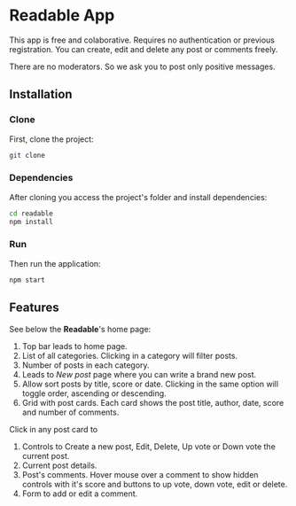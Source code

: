 # Readable App

This app is free and colaborative. Requires no authentication or previous registration. You can create, edit and delete any post or comments freely.

There are no moderators. So we ask you to post only positive messages.

## Installation

### Clone

First, clone the project:

```sh
git clone
```

### Dependencies

After cloning you access the project's folder and install dependencies:

```sh
cd readable
npm install
```

### Run

Then run the application:

```sh
npm start
```

## Features

See below the **Readable**'s home page:

1) Top bar leads to home page.
2) List of all categories. Clicking in a category will filter posts.
3) Number of posts in each category.
4) Leads to *New post* page where you can write a brand new post.
5) Allow sort posts by title, score or date. Clicking in the same option will toggle order, ascending or descending.
6) Grid with post cards. Each card shows the post title, author, date, score and number of comments.


Click in any post card to

1) Controls to Create a new post, Edit, Delete, Up vote or Down vote the current post.
2) Current post details.
3) Post's comments. Hover mouse over a comment to show hidden controls with it's score and buttons to up vote, down vote, edit or delete.
4) Form to add or edit a comment.
